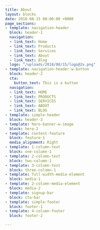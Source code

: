 ```yaml
---
title: About
layout: blocks
date: 2018-08-15 00:00:00 +0000
page_sections:
- template: navigation-header
  block: header-1
  navigation:
  - link_text: Home
  - link_text: Products
  - link_text: Services
  - link_text: About
  - link_text: Blog
  logo: "/uploads/2018/08/15/logo@2x.png"
- template: navigation-header-w-button
  block: header-2
  cta:
    button_text: This is a button
  navigation:
  - link_text: HOME
  - link_text: PRODUCTS
  - link_text: SERVICES
  - link_text: ABOUT
  - link_text: BLOG
- template: simple-header
  block: header-3
- template: hero-banner-w-image
  block: hero-2
- template: content-feature
  block: feature-1
  media_alignment: Right
- template: 1-column-text
  block: one-column-1
- template: 2-column-text
  block: two-column-1
- template: 3-column-text
  block: three-column-1
- template: full-width-media-element
  block: media-1
- template: 2-column-media-element
  block: media-2
- template: signup-bar
  block: cta-bar
- template: simple-footer
  block: footer-1
- template: 4-column-footer
  block: footer-2

---
```

